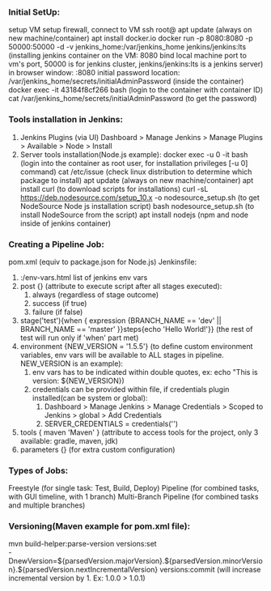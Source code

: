 ### Initial SetUp:

setup VM
setup firewall, connect to VM
ssh root@<VM ip>
apt update (always on new machine/container)
apt install docker.io
docker run -p 8080:8080 -p 50000:50000 -d -v jenkins_home:/var/jenkins_home jenkins/jenkins:lts (installing jenkins container on the VM: 8080 bind local machine port to vm's port, 50000 is for jenkins cluster, jenkins/jenkins:lts is a jenkins server)
in browser window: <VM ip>:8080
initial password location: /var/jenkins_home/secrets/initialAdminPassword (inside the container)
docker exec -it 43184f8cf266 bash (login to the container with container ID)
cat /var/jenkins_home/secrets/initialAdminPassword (to get the password)

### Tools installation in Jenkins:

1. Jenkins Plugins (via UI)
   Dashboard > Manage Jenkins > Manage Plugins > Available > Node > Install
2. Server tools installation(Node.js example):
   docker exec -u 0 -it <container ID> bash (login into the container as root user, for installation privileges [-u 0] command)
   cat /etc/issue (check linux distribution to determine which package to install)
   apt update (always on new machine/container)
   apt install curl (to download scripts for installations)
   curl -sL https://deb.nodesource.com/setup_10.x -o nodesource_setup.sh (to get NodeSource Node js installation script)
   bash nodesource_setup.sh (to install NodeSource from the script)
   apt install nodejs (npm and node inside of jenkins container)

### Creating a Pipeline Job:

pom.xml (equiv to package.json for Node.js)
Jenkinsfile:

1.  <VM ip>:<port>/env-vars.html list of jenkins env vars
2.  post {} (attribute to execute script after all stages executed):
    1. always (regardless of stage outcome)
    2. success (if true)
    3. failure (if false)
3.  stage('test'){when { expression {BRANCH_NAME == 'dev' || BRANCH_NAME == 'master' }}steps{echo 'Hello World!'}} (the rest of test will run only if 'when' part met)
4.  environment {NEW_VERSION = '1.5.5'} (to define custom environment variables, env vars will be available to ALL stages in pipeline. NEW_VERSION is an example):
    1.  env vars has to be indicated within double quotes, ex: echo "This is version: ${NEW_VERSION})
    2.  credentials can be provided within file, if credentials plugin installed(can be system or global):
        1.  Dashboard > Manage Jenkins > Manage Credentials > Scoped to Jenkins > global > Add Credentials
        1.  SERVER_CREDENTIALS = credentials('<credentials-id>')
5.  tools { maven 'Maven' } (attribute to access tools for the project, only 3 available: gradle, maven, jdk)
6.  parameters {} (for extra custom configuration)

### Types of Jobs:

Freestyle (for single task: Test, Build, Deploy)
Pipeline (for combined tasks, with GUI timeline, with 1 branch)
Multi-Branch Pipeline (for combined tasks and multiple branches)

### Versioning(Maven example for pom.xml file):

mvn build-helper:parse-version versions:set \
 -DnewVersion=\${parsedVersion.majorVersion}.\${parsedVersion.minorVersion}.\${parsedVersion.nextIncrementalVersion} versions:commit (will increase incremental version by 1. Ex: 1.0.0 > 1.0.1)
